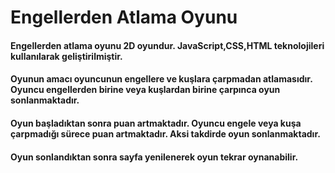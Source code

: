 # Engellerden Atlama Oyunu
#### Engellerden atlama oyunu 2D oyundur. JavaScript,CSS,HTML teknolojileri kullanılarak geliştirilmiştir.
#### Oyunun amacı oyuncunun engellere ve kuşlara çarpmadan atlamasıdır. Oyuncu engellerden birine veya kuşlardan birine çarpınca oyun sonlanmaktadır.
#### Oyun başladıktan sonra puan artmaktadır. Oyuncu engele veya kuşa çarpmadığı sürece puan artmaktadır. Aksi takdirde oyun sonlanmaktadır.
#### Oyun sonlandıktan sonra sayfa yenilenerek oyun tekrar oynanabilir.

